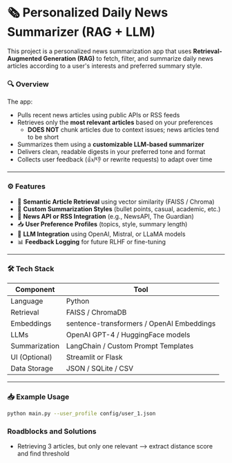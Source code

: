 # 🗞️ Personalized Daily News Summarizer (RAG + LLM)

This project is a personalized news summarization app that uses **Retrieval-Augmented Generation (RAG)** to fetch, filter, and summarize daily news articles according to a user's interests and preferred summary style.

### 🔍 Overview

The app:
- Pulls recent news articles using public APIs or RSS feeds
- Retrieves only the **most relevant articles** based on your preferences
    - **DOES NOT** chunk articles due to context issues; news articles tend to be short
- Summarizes them using a **customizable LLM-based summarizer**
- Delivers clean, readable digests in your preferred tone and format
- Collects user feedback (👍/👎 or rewrite requests) to adapt over time

---

### ⚙️ Features

- 🔎 **Semantic Article Retrieval** using vector similarity (FAISS / Chroma)
- 🤖 **Custom Summarization Styles** (bullet points, casual, academic, etc.)
- 📰 **News API or RSS Integration** (e.g., NewsAPI, The Guardian)
- 📥 **User Preference Profiles** (topics, style, summary length)
- 🧠 **LLM Integration** using OpenAI, Mistral, or LLaMA models
- 📊 **Feedback Logging** for future RLHF or fine-tuning

---

### 🛠️ Tech Stack

| Component      | Tool                                      |
|----------------|-------------------------------------------|
| Language       | Python                                    |
| Retrieval      | FAISS / ChromaDB                          |
| Embeddings     | sentence-transformers / OpenAI Embeddings |
| LLMs           | OpenAI GPT-4 / HuggingFace models         |
| Summarization  | LangChain / Custom Prompt Templates       |
| UI (Optional)  | Streamlit or Flask                        |
| Data Storage   | JSON / SQLite / CSV                       |

---

### 📥 Example Usage

```bash
python main.py --user_profile config/user_1.json

```
### Roadblocks and Solutions
- Retrieving 3 articles, but only one relevant --> extract distance score and find threshold

